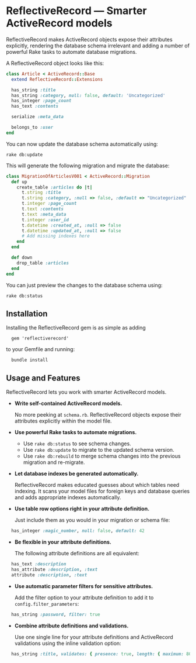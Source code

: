 ReflectiveRecord — Smarter ActiveRecord models
==============================================

ReflectiveRecord makes ActiveRecord objects expose their attributes explicitly, rendering the database schema irrelevant and adding a number of powerful Rake tasks to automate database migrations.

A ReflectiveRecord object looks like this:

```ruby
class Article < ActiveRecord::Base
  extend ReflectiveRecord::Extensions

  has_string :title
  has_string :category, null: false, default: 'Uncategorized'
  has_integer :page_count
  has_text :contents

  serialize :meta_data

  belongs_to :user
end
```

You can now update the database schema automatically using:

```
rake db:update
```

This will generate the following migration and migrate the database:

```ruby
class MigrationOfArticlesV001 < ActiveRecord::Migration
  def up
    create_table :articles do |t|
      t.string :title
      t.string :category, :null => false, :default => "Uncategorized"
      t.integer :page_count
      t.text :contents
      t.text :meta_data
      t.integer :user_id
      t.datetime :created_at, :null => false
      t.datetime :updated_at, :null => false
      # Add missing indexes here
    end
  end

  def down
    drop_table :articles
  end
end
```

You can just preview the changes to the database schema using:

```
rake db:status
```

Installation
------------

Installing the ReflectiveRecord gem is as simple as adding
```
  gem 'reflectiverecord'
```

to your Gemfile and running:
```
  bundle install
```

Usage and Features
------------------

ReflectiveRecord lets you work with smarter ActiveRecord models.

* **Write self-contained ActiveRecord models.**

  No more peeking at ```schema.rb```. ReflectiveRecord objects expose their attributes explicitly within the model file.

* **Use powerful Rake tasks to automate migrations.**

  * Use ```rake db:status``` to see schema changes.
  * Use ```rake db:update``` to migrate to the updated schema version.
  * Use ```rake db:rebuild``` to merge schema changes into the previous migration and re-migrate.

* **Let database indexes be generated automatically.**

  ReflectiveRecord makes educated guesses about which tables need indexing. It scans your model files for foreign keys and database queries and adds appropriate indexes automatically.

* **Use table row options right in your attribute definition.**

  Just include them as you would in your migration or schema file:
```ruby
  has_integer :magic_number, null: false, default: 42
```

* **Be flexible in your attribute definitions.**

  The following attribute definitions are all equivalent:
```ruby
  has_text :description
  has_attribute :description, :text
  attribute :description, :text
```

* **Use automatic parameter filters for sensitive attributes.**

  Add the filter option to your attribute definition to add it to ```config.filter_parameters```:
```ruby
  has_string :password, filter: true
```

* **Combine attribute definitions and validations.**

  Use one single line for your attribute definitions and ActiveRecord validations using the inline validation option:
```ruby
  has_string :title, validates: { presence: true, length: { maximum: 80 } }
```
